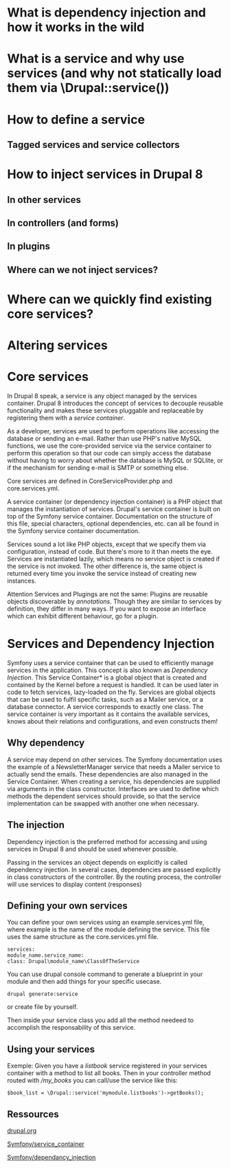 # What is dependency injection and how it works in the wild
# What is a service and why use services (and why not statically load them via \Drupal::service())
# How to define a service
## Tagged services and service collectors
# How to inject services in Drupal 8
## In other services
## In controllers (and forms)
## In plugins
## Where can we not inject services?
# Where can we quickly find existing core services?
# Altering services



# Core services

In Drupal 8 speak, a service is any object managed by the services container.
Drupal 8 introduces the concept of services to decouple reusable functionality and makes these services pluggable and replaceable by registering them with a *service container*.

As a developer, services are used to perform operations like accessing the database or sending an e-mail.
Rather than use PHP's native MySQL functions, we use the core-provided service via the service container to perform this operation so that our code can simply access the database without having to worry about whether the database is MySQL or SQLlite, or if the mechanism for sending e-mail is SMTP or something else.

Core services are defined in CoreServiceProvider.php and core.services.yml.

A service container (or dependency injection container) is a PHP object that manages the instantiation of services. Drupal's service container is built on top of the Symfony service container.
Documentation on the structure of this file, special characters, optional dependencies, etc. can all be found in the Symfony service container documentation.

Services sound a lot like PHP objects, except that we specify them via configuration, instead of code.
But there's more to it than meets the eye.
Services are instantiated lazily, which means no service object is created if the service is not invoked.
The other difference is, the same object is returned every time you invoke the service instead of creating new instances.

Attention Services and Plugings are not the same:
Plugins are reusable objects discoverable by *annotations*. Though they are similar to services by definition, they differ in many ways.
If you want to expose an interface which can exhibit different behaviour, go for a plugin.


# Services and Dependency Injection

Symfony uses a service container that can be used to efficiently manage services in the application. This concept is also known as *Dependency Injection*.
This Service Container* is a global object that is created and contained by the Kernel before a request is handled. It can be used later in code to fetch services, lazy-loaded on the fly.
Services are global objects that can be used to fulfil specific tasks, such as a Mailer service, or a database connector. A service corresponds to exactly one class.
The service container is very important as it contains the available services, knows about their relations and configurations, and even constructs them!


## Why dependency

A service may depend on other services. The Symfony documentation uses the example of a NewsletterManager service that needs a Mailer service to actually send the emails.
These dependencies are also managed in the Service Container. When creating a service, his dependencies are supplied via arguments in the class constructor.
Interfaces are used to define which methods the dependent services should provide, so that the service implementation can be swapped with another one when necessary.


## The injection

Dependency injection is the preferred method for accessing and using services in Drupal 8 and should be used whenever possible.

Passing in the services an object depends on explicitly is called dependency injection. In several cases, dependencies are passed explicitly in class constructors of the controller.
By the routing process, the controller will use services to display content (responses)


## Defining your own services

You can define your own services using an example.services.yml file, where example is the name of the module defining the service.
This file uses the same structure as the core.services.yml file.

```
services:
module_name.service_name:
class: Drupal\module_name\ClassOfTheService
```

You can use drupal console command to generate a blueprint in your module and then add things for your specific usecase.
```
drupal generate:service
```
or create file by yourself.

Then inside your service class you add all the method needeed to accomplish the responsability of this service.


## Using your services

Exemple:
Given you have a _listbook_ service registered in your services container with a method to list all books.
Then in your controller method routed with _/my_books_ you can call/use the service like this:

```
$book_list = \Drupal::service('mymodule.listbooks')->getBooks();
```


## Ressources

[drupal.org][1]

[Symfony/service_container][2]

[Symfony/dependancy_injection][3]


[1]:https://www.drupal.org/docs/8/api/services-and-dependency-injection/services-and-dependency-injection-in-drupal-8
[2]:https://symfony.com/doc/current/service_container.html
[3]:https://symfony.com/doc/current/components/dependency_injection.html
